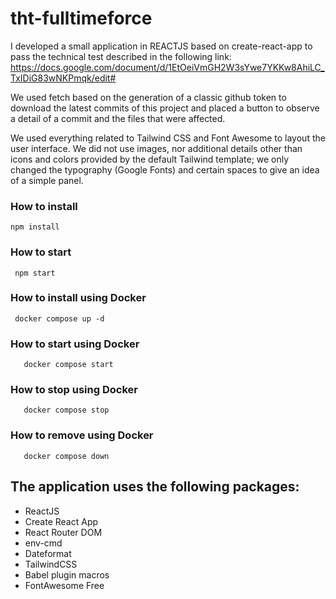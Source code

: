 # tht-fulltimeforce

I developed a small application in REACTJS based on create-react-app to pass the technical test described in the following link: https://docs.google.com/document/d/1EtOeiVmGH2W3sYwe7YKKw8AhiLC_TxIDiG83wNKPmqk/edit# 

We used fetch based on the generation of a classic github token to download the latest commits of this project and placed a button to observe a detail of a commit and the files that were affected.

We used everything related to Tailwind CSS and Font Awesome to layout the user interface. We did not use images, nor additional details other than icons and colors provided by the default Tailwind template; we only changed the typography (Google Fonts) and certain spaces to give an idea of a simple panel.

### How to install 
   ```
   npm install

   ```
### How to start
  ```
   npm start

  ```
### How to install using Docker
  ```
   docker compose up -d

  ```
### How to start using Docker
```
   docker compose start

  ```
### How to stop using Docker
```
   docker compose stop

  ```
### How to remove using Docker
```
   docker compose down

  ```
## The application uses the following packages:

- ReactJS
- Create React App
- React Router DOM
- env-cmd
- Dateformat
- TailwindCSS
- Babel plugin macros
- FontAwesome Free
